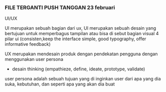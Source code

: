 ### FILE TERGANTI PUSH TANGGAN 23 februari
UI/UX

UI merupakan sebuah bagian dari ux, UI merupakan sebuah desain yang bertujuan untuk memperbagus tampilan atau bisa di sebut bagian visual 4 pilar ui (consisten,keep the interface simple, good typography, offer informative feedback)

UX merupakan mendesain produk dengan pendekatan pengguna dengan menggunakan user persona
- desain thinking (empathieze, define, ideate, prototype, validate)
 
user persona adalah sebuah tujuan yang di inginkan user dari apa yang dia suka, kebutuhan, dan seperti apa yang akan dia buat



